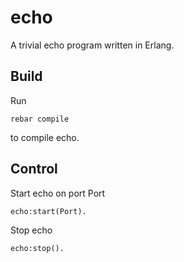 echo
====

A trivial echo program written in Erlang.


Build
-----

Run

    rebar compile

to compile echo.


Control
-------

Start echo on port Port

    echo:start(Port).

Stop echo

    echo:stop().
